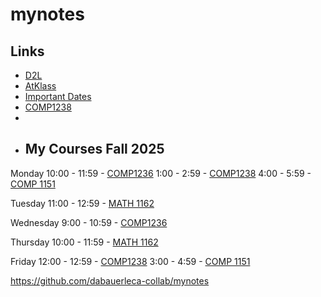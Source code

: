 # mynotes

## Links
- [D2L](https://learn.georgebrown.ca)
- [AtKlass](https://app.atklass.com)
- [Important Dates](https://www.georgebrown.ca/current-students/important-dates?term=27246&category=131)
- [COMP1238 ](comp1238.md)
- 
- ## My Courses Fall 2025

Monday
10:00 - 11:59 - [COMP1236](https://learn.georgebrown.ca/d2l/home/416378) 
1:00 - 2:59 - [COMP1238](https://learn.georgebrown.ca/d2l/home/412494) 
4:00 - 5:59 - [COMP 1151](https://learn.georgebrown.ca/d2l/home/408347) 

Tuesday
11:00 - 12:59 - [MATH 1162 ](https://learn.georgebrown.ca/d2l/home/405827) 

Wednesday 
9:00 - 10:59  - [COMP1236](https://learn.georgebrown.ca/d2l/home/416378) 

Thursday
10:00 - 11:59 - [MATH 1162 ](https://learn.georgebrown.ca/d2l/home/405827) 

Friday
12:00 - 12:59 - [COMP1238](https://learn.georgebrown.ca/d2l/home/412494)
3:00 - 4:59 - [COMP 1151](https://learn.georgebrown.ca/d2l/home/408347) 

https://github.com/dabauerleca-collab/mynotes
